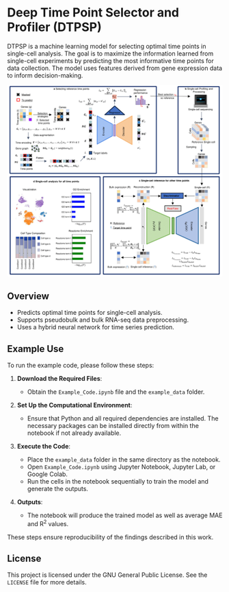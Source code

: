 # Deep Time Point Selector and Profiler (DTPSP)
DTPSP is a machine learning model for selecting optimal time points in single-cell analysis. The goal is to maximize the information learned from single-cell experiments by predicting the most informative time points for data collection. The model uses features derived from gene expression data to inform decision-making.

![Alt text](fig1_GitHub.png)

## Overview
- Predicts optimal time points for single-cell analysis.
- Supports pseudobulk and bulk RNA-seq data preprocessing.
- Uses a hybrid neural network for time series prediction.

## Example Use
To run the example code, please follow these steps:

1. **Download the Required Files**:  
   - Obtain the `Example_Code.ipynb` file and the `example_data` folder.

2. **Set Up the Computational Environment**:  
   - Ensure that Python and all required dependencies are installed. The necessary packages can be installed directly from within the notebook if not already available.

3. **Execute the Code**:  
   - Place the `example_data` folder in the same directory as the notebook.  
   - Open `Example_Code.ipynb` using Jupyter Notebook, Jupyter Lab, or Google Colab.  
   - Run the cells in the notebook sequentially to train the model and generate the outputs.

4. **Outputs**:  
   - The notebook will produce the trained model as well as average MAE and R<sup>2</sup> values.

These steps ensure reproducibility of the findings described in this work.

## License
This project is licensed under the GNU General Public License. See the `LICENSE` file for more details.

